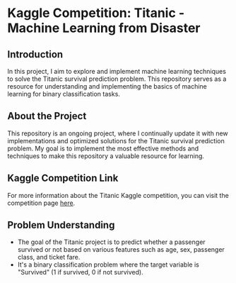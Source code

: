 # Kaggle Competition: Titanic - Machine Learning from Disaster

## Introduction
In this project, I aim to explore and implement machine learning techniques to solve the Titanic survival prediction problem. This repository serves as a resource for understanding and implementing the basics of machine learning for binary classification tasks.

## About the Project
This repository is an ongoing project, where I continually update it with new implementations and optimized solutions for the Titanic survival prediction problem. My goal is to implement the most effective methods and techniques to make this repository a valuable resource for learning.

## Kaggle Competition Link
For more information about the Titanic Kaggle competition, you can visit the competition page [here](https://www.kaggle.com/competitions/titanic).

## Problem Understanding
- The goal of the Titanic project is to predict whether a passenger survived or not based on various features such as age, sex, passenger class, and ticket fare. 
- It's a binary classification problem where the target variable is "Survived" (1 if survived, 0 if not survived).